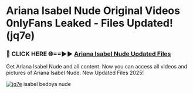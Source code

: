 # Ariana Isabel Nude Original Videos 0nlyFans Leaked - Files Updated! (jq7e)

<h3>🔴 CLICK HERE 🌐==►► <a href="https://tinyurl.com/yrmya6cz" rel="nofollow">Ariana Isabel Nude Updated Files</a></h3>

Get Ariana Isabel Nude and all content. Now you can access all videos and pictures of Ariana Isabel Nude. New Updated Files 2025!

[![jq7e](https://i.imgur.com/FMdXYCs.gif)](https://tinyurl.com/yrmya6cz)
isabel bedoya nude